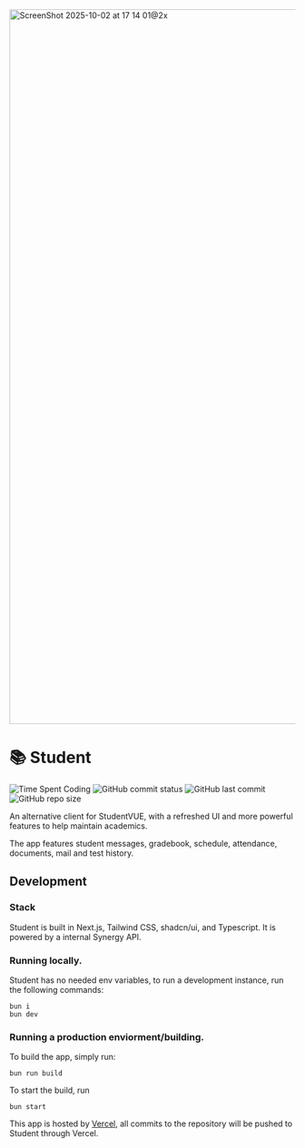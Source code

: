 <img width="2096" height="1260" alt="ScreenShot 2025-10-02 at 17 14 01@2x" src="https://github.com/user-attachments/assets/1406286e-8741-4bcb-85fb-d1fd519e79c6" />

# 📚 Student

![Time Spent Coding](https://hackatime-badge.hackclub.com/U0616280E6P/student) ![GitHub commit status](https://img.shields.io/github/checks-status/aramshiva/student/main) ![GitHub last commit](https://img.shields.io/github/last-commit/aramshiva/student) ![GitHub repo size](https://img.shields.io/github/repo-size/aramshiva/student)

An alternative client for StudentVUE, with a refreshed UI and more powerful features to help maintain academics.

The app features student messages, gradebook, schedule, attendance, documents, mail and test history.

## Development

### Stack

Student is built in Next.js, Tailwind CSS, shadcn/ui, and Typescript. It is powered by a internal Synergy API.

### Running locally.

Student has no needed env variables, to run a development instance, run the following commands:

```
bun i
bun dev
```

### Running a production enviorment/building.

To build the app, simply run:

```
bun run build
```

To start the build, run

```
bun start
```

This app is hosted by [Vercel](https://vercel.com), all commits to the repository will be pushed to Student through Vercel.
